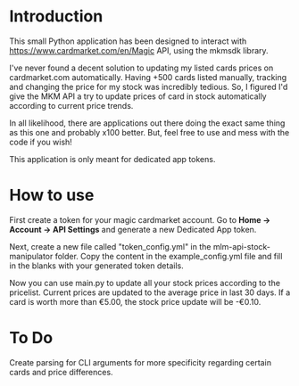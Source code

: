# Introduction
This small Python application has been designed to interact with https://www.cardmarket.com/en/Magic API, 
using the mkmsdk library.

I've never found a decent solution to updating my listed cards prices on cardmarket.com automatically. 
Having +500 cards listed manually, tracking and changing the price for my stock was incredibly tedious. 
So, I figured I'd give the MKM API a try to update prices of card in stock 
automatically according to current price trends. 

In all likelihood, there are applications out there doing the exact same thing as this one and probably x100 better. 
But, feel free to use and mess with the code if you wish! 

This application is only meant for dedicated app tokens.

# How to use
First create a token for your magic cardmarket account. 
Go to **Home -> Account -> API Settings** and generate a new Dedicated App token. 

Next, create a new file called "token_config.yml" in the mlm-api-stock-manipulator folder. 
Copy the content in the example_config.yml file and fill in the blanks with your generated token details.

Now you can use main.py to update all your stock prices according to the pricelist. 
Current prices are updated to the average price in last 30 days. If a card is worth more than €5.00, 
the stock price update will be -€0.10.

# To Do
Create parsing for CLI arguments for more specificity regarding certain cards and price differences. 


